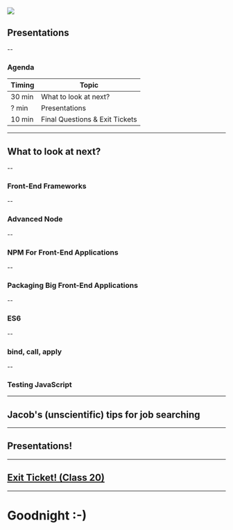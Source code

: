 # ![](https://ga-dash.s3.amazonaws.com/production/assets/logo-9f88ae6c9c3871690e33280fcf557f33.png)
## Presentations

--

### Agenda

| Timing | Topic |
| --- | --- |
| 30 min | What to look at next? |
| ? min | Presentations |
| 10 min | Final Questions & Exit Tickets |

---

## What to look at next?

--

### Front-End Frameworks

--

### Advanced Node

--

### NPM For Front-End Applications

--

### Packaging Big Front-End Applications

--

### ES6

--

### bind, call, apply

--

### Testing JavaScript

---

## Jacob's (unscientific) tips for job searching

---

## Presentations!

---

## [Exit Ticket! (Class 20)](http://goo.gl/forms/KzVZ9fuo2YYw5WIB3)

---

# Goodnight :-)
